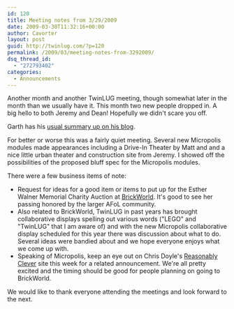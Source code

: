 ```yaml
---
id: 120
title: Meeting notes from 3/29/2009
date: 2009-03-30T11:32:16+00:00
author: Cavorter
layout: post
guid: http://twinlug.com/?p=120
permalink: /2009/03/meeting-notes-from-3292009/
dsq_thread_id:
  - "272793402"
categories:
  - Announcements
---
```

Another month and another TwinLUG meeting, though somewhat later in the month than we usually have it. This month two new people dropped in. A big hello to both Jeremy and Dean! Hopefully we didn't scare you off.

Garth has his <a href="http://garth.typepad.com/primitive_screwheads/2009/03/twinlug-meeting-32909.html" target="_blank">usual summary up on his blog</a>.

For better or worse this was a fairly quiet meeting. Several new Micropolis modules made appearances including a Drive-In Theater by Matt and and a nice little urban theater and construction site from Jeremy. I showed off the possibilities of the proposed bluff spec for the Micropolis modules.

There were a few business items of note:

  * Request for ideas for a good item or items to put up for the Esther Walner Memorial Charity Auction at <a href="Esther Walner Memorial Charity Auction" target="_blank">BrickWorld</a>. It's good to see her passing honored by the larger AFoL community.
  * Also related to BrickWorld, TwinLUG in past years has brought collaborative displays spelling out various words ("LEGO" and "TwinLUG" that I am aware of) and with the new Micropolis collaborative display scheduled for this year there was discussion about what to do. Several ideas were bandied about and we hope everyone enjoys what we come up with.
  * Speaking of Micropolis, keep an eye out on Chris Doyle's <a href="http://reasonablyclever.com/" target="_blank">Reasonably Clever</a> site this week for a related announcement. We're all pretty excited and the timing should be good for people planning on going to BrickWorld.

We would like to thank everyone attending the meetings and look forward to the next.